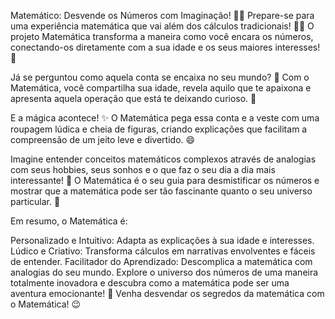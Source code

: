 Matemático: Desvende os Números com Imaginação! 🚀✨
Prepare-se para uma experiência matemática que vai além dos cálculos tradicionais! 🧠💡 O projeto Matemática transforma a maneira como você encara os números, conectando-os diretamente com a sua idade e os seus maiores interesses! 🎉

Já se perguntou como aquela conta se encaixa no seu mundo? 🤔 Com o Matemática, você compartilha sua idade, revela aquilo que te apaixona e apresenta aquela operação que está te deixando curioso. 🤯

E a mágica acontece! ✨ O Matemática pega essa conta e a veste com uma roupagem lúdica e cheia de figuras, criando explicações que facilitam a compreensão de um jeito leve e divertido. 😄

Imagine entender conceitos matemáticos complexos através de analogias com seus hobbies, seus sonhos e o que faz o seu dia a dia mais interessante! 🤩 O Matemática é o seu guia para desmistificar os números e mostrar que a matemática pode ser tão fascinante quanto o seu universo particular. 🌈

Em resumo, o Matemática é:

Personalizado e Intuitivo: Adapta as explicações à sua idade e interesses.
Lúdico e Criativo: Transforma cálculos em narrativas envolventes e fáceis de entender.
Facilitador do Aprendizado: Descomplica a matemática com analogias do seu mundo.
Explore o universo dos números de uma maneira totalmente inovadora e descubra como a matemática pode ser uma aventura emocionante! 🎢 Venha desvendar os segredos da matemática com o Matemática! 😉
